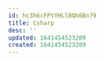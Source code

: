 ```yaml
---
id: hc3h6cFPtYHLlBQh6Bn79
title: Csharp
desc: ''
updated: 1641454523209
created: 1641454523209
---
```


